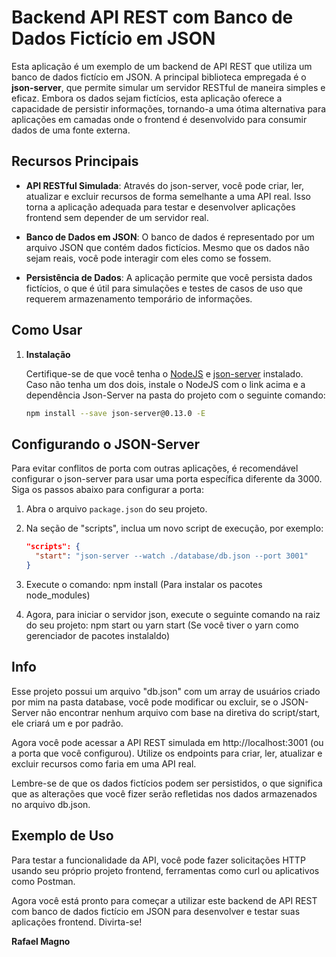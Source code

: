 # Backend API REST com Banco de Dados Fictício em JSON

Esta aplicação é um exemplo de um backend de API REST que utiliza um banco de dados fictício em JSON. A principal biblioteca empregada é o **json-server**, que permite simular um servidor RESTful de maneira simples e eficaz. Embora os dados sejam fictícios, esta aplicação oferece a capacidade de persistir informações, tornando-a uma ótima alternativa para aplicações em camadas onde o frontend é desenvolvido para consumir dados de uma fonte externa.

## Recursos Principais

- **API RESTful Simulada**: Através do json-server, você pode criar, ler, atualizar e excluir recursos de forma semelhante a uma API real. Isso torna a aplicação adequada para testar e desenvolver aplicações frontend sem depender de um servidor real.

- **Banco de Dados em JSON**: O banco de dados é representado por um arquivo JSON que contém dados fictícios. Mesmo que os dados não sejam reais, você pode interagir com eles como se fossem.

- **Persistência de Dados**: A aplicação permite que você persista dados fictícios, o que é útil para simulações e testes de casos de uso que requerem armazenamento temporário de informações.

## Como Usar

1. **Instalação**

   Certifique-se de que você tenha o [NodeJS](https://nodejs.org/en) e [json-server](https://github.com/typicode/json-server) instalado. Caso não tenha um dos dois, instale o NodeJS com o link acima e a dependência Json-Server na pasta do projeto com o seguinte comando:

   ```bash
   npm install --save json-server@0.13.0 -E

## Configurando o JSON-Server

Para evitar conflitos de porta com outras aplicações, é recomendável configurar o json-server para usar uma porta específica diferente da 3000. Siga os passos abaixo para configurar a porta:

1. Abra o arquivo `package.json` do seu projeto.

2. Na seção de "scripts", inclua um novo script de execução, por exemplo:

   ```json
   "scripts": {
     "start": "json-server --watch ./database/db.json --port 3001"
   }

3. Execute o comando: npm install (Para instalar os pacotes node_modules)

4. Agora, para iniciar o servidor json, execute o seguinte comando na raiz do seu projeto: npm start ou yarn start (Se você tiver o yarn como gerenciador de pacotes instalaldo)


## Info

Esse projeto possui um arquivo "db.json" com um array de usuários criado por mim na pasta database, você pode modificar ou excluir, se o JSON-Server não encontrar nenhum arquivo com base na diretiva do script/start, ele criará um e por padrão.

Agora você pode acessar a API REST simulada em http://localhost:3001 (ou a porta que você configurou). Utilize os endpoints para criar, ler, atualizar e excluir recursos como faria em uma API real.

Lembre-se de que os dados fictícios podem ser persistidos, o que significa que as alterações que você fizer serão refletidas nos dados armazenados no arquivo db.json.

## Exemplo de Uso

Para testar a funcionalidade da API, você pode fazer solicitações HTTP usando seu próprio projeto frontend, ferramentas como curl ou aplicativos como Postman.

Agora você está pronto para começar a utilizar este backend de API REST com banco de dados fictício em JSON para desenvolver e testar suas aplicações frontend. Divirta-se!

**Rafael Magno**
